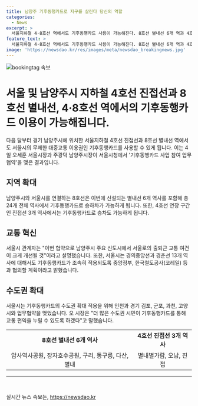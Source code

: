 ```yaml
---
title: 남양주 기후동행카드로 지구를 살린다 당신의 역할
categories:
  - News
excerpt: >
  서울지하철 4·8호선 역에서도 기후동행카드 사용이 가능해진다. 8호선 별내선 6개 역과 4호선 진접선 3개 역에서 승하차가 가능해졌으며, 남양주시와 서울시는 업무협약을 맺었다. 서울시는 중앙정부 및 코레일과 협의하여 경의중앙선과 경춘선 13개 역에서도 기후동행카드 적용을 추진한다. 또한, 서울시는 인천과 경기도 김포, 군포, 과천, 고양시와도 협약을 맺어 수도권 확대 적용을 추진 중이다. 기후동행카드로 더 많은 시민들이 교통 혜택을 누릴 수 있도록 노력 중이다. (150자)
feature_text: >
  서울지하철 4·8호선 역에서도 기후동행카드 사용이 가능해진다. 8호선 별내선 6개 역과 4호선 진접선 3개 역에서 승하차가 가능해졌으며, 남양주시와 서울시는 업무협약을 맺었다. 서울시는 중앙정부 및 코레일과 협의하여 경의중앙선과 경춘선 13개 역에서도 기후동행카드 적용을 추진한다. 또한, 서울시는 인천과 경기도 김포, 군포, 과천, 고양시와도 협약을 맺어 수도권 확대 적용을 추진 중이다. 기후동행카드로 더 많은 시민들이 교통 혜택을 누릴 수 있도록 노력 중이다. (150자)
image: 'https://newsdao.kr/res/images/meta/newsdao_breakingnews.jpg'
---
```


<p><img src="https://newsdao.kr/res/images/meta/newsdao_breakingnews.jpg" alt="bookingtag 속보" /></p>

<h1>서울 및 남양주시 지하철 4호선 진접선과 8호선 별내선, 4·8호선 역에서의 기후동행카드 이용이 가능해집니다.</h1>

<p data-ke-size="size16">다음 달부터 경기 남양주시에 위치한 서울지하철 4호선 진접선과 8호선 별내선 역에서도 서울시의 무제한 대중교통 이용권인 기후동행카드를 사용할 수 있게 됩니다. 이는 4일 오세훈 서울시장과 주광덕 남양주시장이 서울시청에서 '기후동행카드 사업 참여 업무협약'을 맺은 결과입니다.</p>

<h2 data-ke-size="size26">지역 확대</h2>

<p data-ke-size="size16">남양주시와 서울시를 연결하는 8호선은 이번에 신설되는 별내선 6개 역사를 포함해 총 24개 전체 역사에서 기후동행카드로 승하차가 가능하게 됩니다. 또한, 4호선 연장 구간인 진접선 3개 역사에서는 기후동행카드로 승차도 가능하게 됩니다.</p>

<h2 data-ke-size="size26">교통 혁신</h2>

<p data-ke-size="size16">서울시 관계자는 "이번 협약으로 남양주시 주요 신도시에서 서울로의 출퇴근 교통 여건이 크게 개선될 것"이라고 설명했습니다. 또한, 서울시는 경의중앙선과 경춘선 13개 역사에 대해서도 기후동행카드가 조속히 적용되도록 중앙정부, 한국철도공사(코레일) 등과 협의할 계획이라고 밝혔습니다.</p>

<h2 data-ke-size="size26">수도권 확대</h2>

<p data-ke-size="size16">서울시는 기후동행카드의 수도권 확대 적용을 위해 인천과 경기 김포, 군포, 과천, 고양시와 업무협약을 맺었습니다. 오 시장은 "더 많은 수도권 시민이 기후동행카드를 통해 교통 편익을 누릴 수 있도록 하겠다"고 말했습니다.</p>

<table>
    <tbody>
        <tr>
            <td style="text-align: center; height: 17px;"><b>8호선 별내선 6개 역사</b></td>
            <td style="text-align: center; height: 17px;"><b>4호선 진접선 3개 역사</b></td>
        </tr>
        <tr>
            <td style="text-align: center; height: 17px;">암사역사공원, 장자호수공원, 구리, 동구릉, 다산, 별내</td>
            <td style="text-align: center; height: 17px;">별내별가람, 오남, 진접</td>
        </tr>
    </tbody>
</table>

<hr>

<p data-ke-size="size16">&nbsp;</p>
실시간 뉴스 속보는, <a href="https://newsdao.kr" rel="dofollow">https://newsdao.kr</a>


